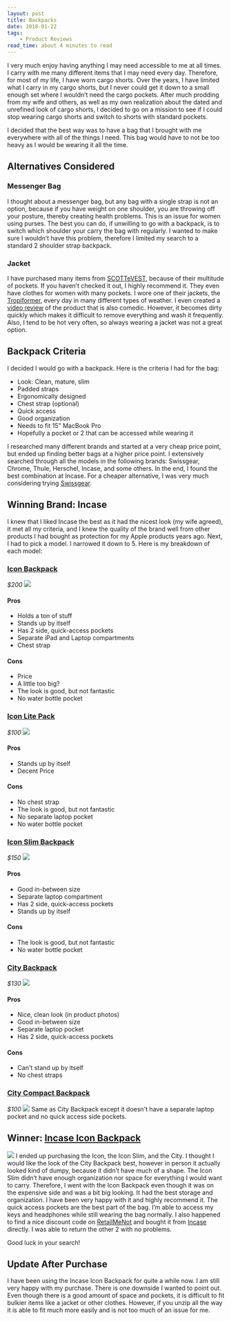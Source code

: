 ```yaml
---
layout: post
title: Backpacks
date: 2018-01-22
tags: 
    - Product Reviews
read_time: about 4 minutes to read
---
```


I very much enjoy having anything I may need accessible to me at all times. I carry with me many different items that I may need every day. Therefore, for most of my life, I have worn cargo shorts. Over the years, I have limited what I carry in my cargo shorts, but I never could get it down to a small enough set where I wouldn’t need the cargo pockets. After much prodding from my wife and others, as well as my own realization about the dated and unrefined look of cargo shorts, I decided to go on a mission to see if I could stop wearing cargo shorts and switch to shorts with standard pockets. 

I decided that the best way was to have a bag that I brought with me everywhere with all of the things I need. This bag would have to not be too heavy as I would be wearing it all the time. 

## Alternatives Considered
### Messenger Bag
I thought about a messenger bag, but any bag with a single strap is not an option, because if you have weight on one shoulder, you are throwing off your posture, thereby creating health problems. This is an issue for women using purses. The best you can do, if unwilling to go with a backpack, is to switch which shoulder your carry the bag with regularly. I wanted to make sure I wouldn’t have this problem, therefore I limited my search to a standard 2 shoulder strap backpack. 

### Jacket
I have purchased many items from [SCOTTeVEST](https://www.scottevest.com/), because of their multitude of pockets. If you haven’t checked it out, I highly recommend it. They even have clothes for women with many pockets. I wore one of their jackets, the [Tropiformer](https://www.scottevest.com/v3_store/Tropiformer_Jacket.shtml), every day in many different types of weather. I even created a [video review](https://youtu.be/l5cLlt5CP8k) of the product that is also comedic. However, it becomes dirty quickly which makes it difficult to remove everything and wash it frequently. Also, I tend to be hot very often, so always wearing a jacket was not a great option. 

## Backpack Criteria
I decided I would go with a backpack. Here is the criteria I had for the bag:
- Look: Clean, mature, slim
- Padded straps
- Ergonomically designed
- Chest strap (optional)
- Quick access
- Good organization
- Needs to fit 15" MacBook Pro
- Hopefully a pocket or 2 that can be accessed while wearing it

I researched many different brands and started at a very cheap price point, but ended up finding better bags at a higher price point. I extensively searched through all the models in the following brands: Swissgear, Chrome, Thule, Herschel, Incase, and some others. In the end, I found the best combination at Incase. For a cheaper alternative, I was very much considering trying [Swissgear](www.swissgear.com).

## Winning Brand: Incase
I knew that I liked Incase the best as it had the nicest look (my wife agreed), it met all my criteria, and I knew the quality of the brand well from other products I had bought as protection for my Apple products years ago. Next, I had to pick a model. I narrowed it down to 5. Here is my breakdown of each model:

### [Icon Backpack](https://www.incase.com/products/travel/backpacks/icon-backpack)
_$200_
![](/images/icon-backpack-blk_05_1.jpg)
#### Pros
- Holds a ton of stuff
- Stands up by itself
- Has 2 side, quick-access pockets
- Separate iPad and Laptop compartments
- Chest strap

#### Cons
- Price
- A little too big?
- The look is good, but not fantastic
- No water bottle pocket

### [Icon Lite Pack](https://www.incase.com/products/bags/backpacks/icon-lite-backpack)
_$100_
![](/images/incase-icon-lite-pack-inco100279-blk-h.jpg)
#### Pros
- Stands up by itself
- Decent Price

#### Cons
- No chest strap
- The look is good, but not fantastic
- No separate laptop pocket
- No water bottle pocket

### [Icon Slim Backpack](https://www.incase.com/icon-slim-backpack)
_$150_
![](/images/incase-icon-slim-laptop-backpack-8.jpg)
#### Pros
- Good in-between size
- Separate laptop compartment
- Has 2 side, quick-access pockets
- Stands up by itself

#### Cons
- The look is good, but not fantastic
- No water bottle pocket

### [City Backpack](https://www.incase.com/products/bags/backpacks/city-backpack)
_$130_
![](/images/city-backpack-blk_02.jpg)
#### Pros
- Nice, clean look (in product photos)
- Good in-between size
- Separate laptop pocket
- Has 2 side, quick-access pockets

#### Cons
- Can't stand up by itself
- No chest straps

### [City Compact Backpack](https://www.incase.com/products/bags/backpacks/city-compact-backpack)
_$100_
![](/images/city_compact_backpack-_black-_h.jpg)
Same as City Backpack except it doesn't have a separate laptop pocket and no quick access side pockets.

## Winner: [Incase Icon Backpack](https://www.incase.com/products/travel/backpacks/icon-backpack)
![](/images/icon-backpack-blk_expanded.jpg)
I ended up purchasing the Icon, the Icon Slim, and the City. I thought I would like the look of the City Backpack best, however in person it actually looked kind of dumpy, because it didn’t have much of a shape. The Icon Slim didn’t have enough organization nor space for everything I would want to carry. Therefore, I went with the Icon Backpack even though it was on the expensive side and was a bit big looking. It had the best storage and organization. I have been very happy with it and highly recommend it. The quick access pockets are the best part of the bag. I’m able to access my keys and headphones while still wearing the bag normally. I also happened to find a nice discount code on [RetailMeNot](www.retailmenot.com) and bought it from [Incase](www.incase.com) directly. I was able to return the other 2 with no problems.

Good luck in your search!

## Update After Purchase
I have been using the Incase Icon Backpack for quite a while now. I am still very happy with my purchase. There is one downside I wanted to point out. Even though there is a good amount of space and pockets, it is difficult to fit bulkier items like a jacket or other clothes. However, if you unzip all the way it is able to fit much more easily and is not too much of an issue for me. 
